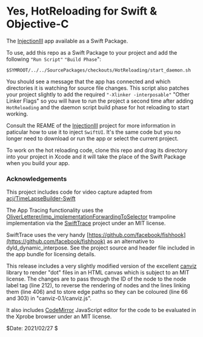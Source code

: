 # Yes, HotReloading for Swift & Objective-C

The [InjectionIII](https://github.com/johnno1962/InjectionIII) app
available as a Swift Package.

To use, add this repo as a Swift Package to your project and add
the following `"Run Script"`  `"Build Phase`":

```
$SYMROOT/../../SourcePackages/checkouts/HotReloading/start_daemon.sh
```

You should see a message that the app has connected and which
directories it is watching for source file changes. This script also
patches your project slightly to add the required `"-Xlinker -interposable"` "Other Linker Flags" so you will
have to run the project a second time after adding `HotReloading`
and the daemon script build phase for hot reloading to start working.

Consult the REAME of the [InjectionIII](https://github.com/johnno1962/InjectionIII)
project for more information in paticular how to use it to inject `SwiftUI`. It's the
same code but you no longer need to download or run the app or select the
current project.

To work on the hot reloading code, clone this repo and drag its 
directory into your project in Xcode and it will take the place of
the Swift Package when you build your app.

### Acknowledgements

This project includes code for video capture adapted from
[acj/TimeLapseBuilder-Swift](https://github.com/acj/TimeLapseBuilder-Swift)

The App Tracing functionality uses the [OliverLetterer/imp_implementationForwardingToSelector](https://github.com/OliverLetterer/imp_implementationForwardingToSelector) trampoline implementation
via the [SwiftTrace](https://github.com/johnno1962/SwiftTrace) project under an MIT license.

SwiftTrace uses the very handy [https://github.com/facebook/fishhook](https://github.com/facebook/fishhook)
as an alternative to dyld_dynamic_interpose. See the project source and header
file included in the app bundle for licensing details.

This release includes a very slightly modified version of the excellent
[canviz](https://code.google.com/p/canviz/) library to render "dot" files
in an HTML canvas which is subject to an MIT license. The changes are to pass
through the ID of the node to the node label tag (line 212), to reverse
the rendering of nodes and the lines linking them (line 406) and to
store edge paths so they can be coloured (line 66 and 303) in "canviz-0.1/canviz.js".

It also includes [CodeMirror](http://codemirror.net/) JavaScript editor for
the code to be evaluated in the Xprobe browser under an MIT license.

$Date: 2021/02/27 $
